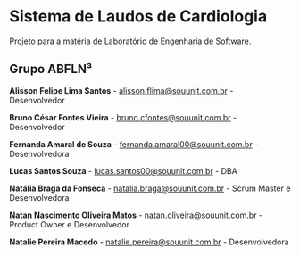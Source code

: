 # Sistema de Laudos de Cardiologia

Projeto para a matéria de Laboratório de Engenharia de Software.

## Grupo ABFLN³

**Alisson Felipe Lima Santos** - alisson.flima@souunit.com.br - Desenvolvedor

**Bruno César Fontes Vieira** - bruno.cfontes@souunit.com.br - Desenvolvedor

**Fernanda Amaral de Souza** - fernanda.amaral00@souunit.com.br - Desenvolvedora

**Lucas Santos Souza** - lucas.santos00@souunit.com.br - DBA

**Natália Braga da Fonseca** - natalia.braga@souunit.com.br - Scrum Master e Desenvolvedora

**Natan Nascimento Oliveira Matos** - natan.oliveira@souunit.com.br - Product Owner e Desenvolvedor

**Natalie Pereira Macedo** - natalie.pereira@souunit.com.br - Desenvolvedora
